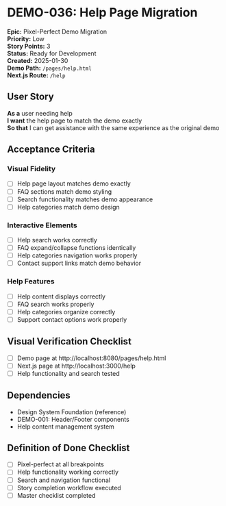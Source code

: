 # DEMO-036: Help Page Migration

**Epic:** Pixel-Perfect Demo Migration  
**Priority:** Low  
**Story Points:** 3  
**Status:** Ready for Development  
**Created:** 2025-01-30  
**Demo Path:** `/pages/help.html`  
**Next.js Route:** `/help`

## User Story

**As a** user needing help  
**I want** the help page to match the demo exactly  
**So that** I can get assistance with the same experience as the original demo

## Acceptance Criteria

### Visual Fidelity
- [ ] Help page layout matches demo exactly
- [ ] FAQ sections match demo styling
- [ ] Search functionality matches demo appearance
- [ ] Help categories match demo design

### Interactive Elements
- [ ] Help search works correctly
- [ ] FAQ expand/collapse functions identically
- [ ] Help categories navigation works properly
- [ ] Contact support links match demo behavior

### Help Features
- [ ] Help content displays correctly
- [ ] FAQ search works properly
- [ ] Help categories organize correctly
- [ ] Support contact options work properly

## Visual Verification Checklist
- [ ] Demo page at http://localhost:8080/pages/help.html
- [ ] Next.js page at http://localhost:3000/help
- [ ] Help functionality and search tested

## Dependencies
- Design System Foundation (reference)
- DEMO-001: Header/Footer components
- Help content management system

## Definition of Done Checklist
- [ ] Pixel-perfect at all breakpoints
- [ ] Help functionality working correctly
- [ ] Search and navigation functional
- [ ] Story completion workflow executed
- [ ] Master checklist completed